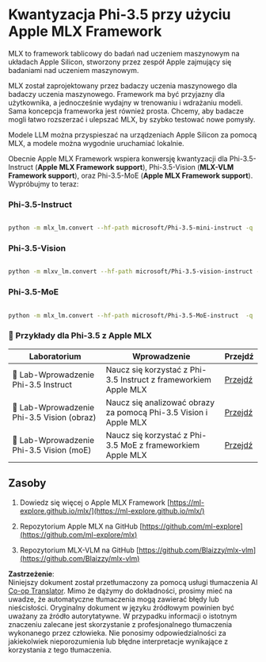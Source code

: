 <!--
CO_OP_TRANSLATOR_METADATA:
{
  "original_hash": "ec5e22bbded16acb7bdb9fa568ab5781",
  "translation_date": "2025-05-09T13:43:46+00:00",
  "source_file": "md/01.Introduction/04/UsingAppleMLXQuantifyingPhi.md",
  "language_code": "pl"
}
-->
# **Kwantyzacja Phi-3.5 przy użyciu Apple MLX Framework**

MLX to framework tablicowy do badań nad uczeniem maszynowym na układach Apple Silicon, stworzony przez zespół Apple zajmujący się badaniami nad uczeniem maszynowym.

MLX został zaprojektowany przez badaczy uczenia maszynowego dla badaczy uczenia maszynowego. Framework ma być przyjazny dla użytkownika, a jednocześnie wydajny w trenowaniu i wdrażaniu modeli. Sama koncepcja frameworka jest również prosta. Chcemy, aby badacze mogli łatwo rozszerzać i ulepszać MLX, by szybko testować nowe pomysły.

Modele LLM można przyspieszać na urządzeniach Apple Silicon za pomocą MLX, a modele można wygodnie uruchamiać lokalnie.

Obecnie Apple MLX Framework wspiera konwersję kwantyzacji dla Phi-3.5-Instruct (**Apple MLX Framework support**), Phi-3.5-Vision (**MLX-VLM Framework support**), oraz Phi-3.5-MoE (**Apple MLX Framework support**). Wypróbujmy to teraz:

### **Phi-3.5-Instruct**

```bash

python -m mlx_lm.convert --hf-path microsoft/Phi-3.5-mini-instruct -q

```

### **Phi-3.5-Vision**

```bash

python -m mlxv_lm.convert --hf-path microsoft/Phi-3.5-vision-instruct -q

```

### **Phi-3.5-MoE**

```bash

python -m mlx_lm.convert --hf-path microsoft/Phi-3.5-MoE-instruct  -q

```

### **🤖 Przykłady dla Phi-3.5 z Apple MLX**

| Laboratorium    | Wprowadzenie | Przejdź |
| -------- | ------- |  ------- |
| 🚀 Lab-Wprowadzenie Phi-3.5 Instruct  | Naucz się korzystać z Phi-3.5 Instruct z frameworkiem Apple MLX   |  [Przejdź](../../../../../code/09.UpdateSamples/Aug/mlx-phi35-instruct.ipynb)    |
| 🚀 Lab-Wprowadzenie Phi-3.5 Vision (obraz) | Naucz się analizować obrazy za pomocą Phi-3.5 Vision i Apple MLX   |  [Przejdź](../../../../../code/09.UpdateSamples/Aug/mlx-phi35-vision.ipynb)    |
| 🚀 Lab-Wprowadzenie Phi-3.5 Vision (moE)   | Naucz się korzystać z Phi-3.5 MoE z frameworkiem Apple MLX  |  [Przejdź](../../../../../code/09.UpdateSamples/Aug/mlx-phi35-moe.ipynb)    |

## **Zasoby**

1. Dowiedz się więcej o Apple MLX Framework [https://ml-explore.github.io/mlx/](https://ml-explore.github.io/mlx/)

2. Repozytorium Apple MLX na GitHub [https://github.com/ml-explore](https://github.com/ml-explore/mlx)

3. Repozytorium MLX-VLM na GitHub [https://github.com/Blaizzy/mlx-vlm](https://github.com/Blaizzy/mlx-vlm)

**Zastrzeżenie**:  
Niniejszy dokument został przetłumaczony za pomocą usługi tłumaczenia AI [Co-op Translator](https://github.com/Azure/co-op-translator). Mimo że dążymy do dokładności, prosimy mieć na uwadze, że automatyczne tłumaczenia mogą zawierać błędy lub nieścisłości. Oryginalny dokument w języku źródłowym powinien być uważany za źródło autorytatywne. W przypadku informacji o istotnym znaczeniu zalecane jest skorzystanie z profesjonalnego tłumaczenia wykonanego przez człowieka. Nie ponosimy odpowiedzialności za jakiekolwiek nieporozumienia lub błędne interpretacje wynikające z korzystania z tego tłumaczenia.